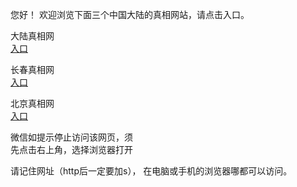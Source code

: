 
   您好！ 欢迎浏览下面三个中国大陆的真相网站，请点击入口。 <br/>






   大陆真相网<br/>
<a href="https://is.gd/mMLqhB&lt;br/&gt;" id="dlLink" rel="nofollow">入口</a>

   长春真相网<br/>
<a href="https://is.gd/70IZmp&lt;br/&gt;
" id="ccLink" rel="nofollow">入口</a>


   北京真相网<br/>
<a href="https://is.gd/GlEWD0&lt;br/&gt;
" id="bjLink" rel="nofollow">入口</a>



   微信如提示停止访问该网页，须<br/>
   先点击右上角，选择浏览器打开<br/>

   请记住网址（http后一定要加s）， 在电脑或手机的浏览器哪都可以访问。
